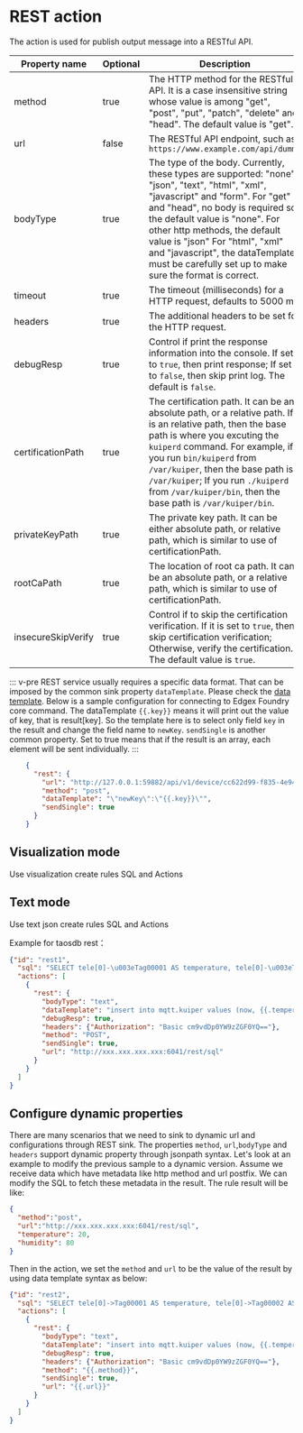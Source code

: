 # REST action

The action is used for publish output message into a RESTful API.

| Property name      | Optional | Description                                                                                                                                                                                                                                                                                                                                                                 |
|--------------------|----------|-----------------------------------------------------------------------------------------------------------------------------------------------------------------------------------------------------------------------------------------------------------------------------------------------------------------------------------------------------------------------------|
| method             | true     | The HTTP method for the RESTful API. It is a case insensitive string whose value is among "get", "post", "put", "patch", "delete" and "head". The default value is "get".                                                                                                                                                                                                   |
| url                | false    | The RESTful API endpoint, such as `https://www.example.com/api/dummy`                                                                                                                                                                                                                                                                                                       |
| bodyType           | true     | The type of the body. Currently, these types are supported: "none", "json", "text", "html", "xml", "javascript" and "form". For "get" and "head", no body is required so the default value is "none". For other http methods, the default value is "json" For "html", "xml" and "javascript", the dataTemplate must be carefully set up to make sure the format is correct. |
| timeout            | true     | The timeout (milliseconds) for a HTTP request, defaults to 5000 ms                                                                                                                                                                                                                                                                                                          |
| headers            | true     | The additional headers to be set for the HTTP request.                                                                                                                                                                                                                                                                                                                      |
| debugResp          | true     | Control if print the response information into the console. If set it to `true`, then print response; If set to `false`, then skip print log. The default is `false`.                                                                                                                                                                                                       |
| certificationPath  | true     | The certification path. It can be an absolute path, or a relative path. If it is an relative path, then the base path is where you excuting the `kuiperd` command. For example, if you run `bin/kuiperd` from `/var/kuiper`, then the base path is `/var/kuiper`; If you run `./kuiperd` from `/var/kuiper/bin`, then the base path is `/var/kuiper/bin`.                   |
| privateKeyPath     | true     | The private key path. It can be either absolute path, or relative path, which is similar to use of certificationPath.                                                                                                                                                                                                                                                       |
| rootCaPath         | true     | The location of root ca path. It can be an absolute path, or a relative path, which is similar to use of certificationPath.                                                                                                                                                                                                                                                 |
| insecureSkipVerify | true     | Control if to skip the certification verification. If it is set to `true`, then skip certification verification; Otherwise, verify the certification. The default value is `true`.                                                                                                                                                                                          |

::: v-pre
REST service usually requires a specific data format. That can be imposed by the common sink property `dataTemplate`. Please check the [data template](../data_template.md). Below is a sample configuration for connecting to Edgex Foundry core command. The dataTemplate `{{.key}}` means it will print out the value of key, that is result[key]. So the template here is to select only field `key` in the result and change the field name to `newKey`. `sendSingle` is another common property. Set to true means that if the result is an array, each element will be sent individually.
:::

```json
    {
      "rest": {
        "url": "http://127.0.0.1:59882/api/v1/device/cc622d99-f835-4e94-b5cb-b1eff8699dc4/command/51fce08a-ae19-4bce-b431-b9f363bba705",       
        "method": "post",
        "dataTemplate": "\"newKey\":\"{{.key}}\"",
        "sendSingle": true
      }
    }
```

## Visualization mode

Use visualization create rules SQL and Actions

## Text mode

Use text json create rules SQL and Actions

Example for taosdb rest：
```json
{"id": "rest1",
  "sql": "SELECT tele[0]-\u003eTag00001 AS temperature, tele[0]-\u003eTag00002 AS humidity FROM neuron", 
  "actions": [
    {
      "rest": {
        "bodyType": "text",
        "dataTemplate": "insert into mqtt.kuiper values (now, {{.temperature}}, {{.humidity}})", 
        "debugResp": true,
        "headers": {"Authorization": "Basic cm9vdDp0YW9zZGF0YQ=="},
        "method": "POST",
        "sendSingle": true,
        "url": "http://xxx.xxx.xxx.xxx:6041/rest/sql"
      }
    }
  ]
}
```

## Configure dynamic properties

There are many scenarios that we need to sink to dynamic url and configurations through REST sink. The properties `method`, `url`,`bodyType` and `headers` support dynamic property through jsonpath syntax. Let's look at an example to modify the previous sample to a dynamic version. Assume we receive data which have metadata like http method and url postfix. We can modify the SQL to fetch these metadata in the result. The rule result will be like:

```json
{
  "method":"post",
  "url":"http://xxx.xxx.xxx.xxx:6041/rest/sql",
  "temperature": 20,
  "humidity": 80
}
```

Then in the action, we set the `method` and `url` to be the value of the result by using data template syntax as below:

```json
{"id": "rest2",
  "sql": "SELECT tele[0]->Tag00001 AS temperature, tele[0]->Tag00002 AS humidity, method, concat(\"http://xxx.xxx.xxx.xxx:6041/rest/sql\", urlPostfix) as url FROM neuron", 
  "actions": [
    {
      "rest": {
        "bodyType": "text",
        "dataTemplate": "insert into mqtt.kuiper values (now, {{.temperature}}, {{.humidity}})", 
        "debugResp": true,
        "headers": {"Authorization": "Basic cm9vdDp0YW9zZGF0YQ=="},
        "method": "{{.method}}",
        "sendSingle": true,
        "url": "{{.url}}"
      }
    }
  ]
}
```
